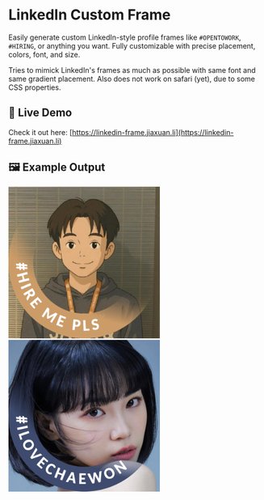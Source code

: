 # LinkedIn Custom Frame

Easily generate custom LinkedIn-style profile frames like `#OPENTOWORK`, `#HIRING`, or anything you want. Fully customizable with precise placement, colors, font, and size.

Tries to mimick LinkedIn's frames as much as possible with same font and same gradient placement. Also does not work on safari (yet), due to some CSS properties.

## 🔗 Live Demo  
Check it out here: [https://linkedin-frame.jiaxuan.li](https://linkedin-frame.jiaxuan.li)

## 🖼️ Example Output  

<img src="assets/example-1.png" width="300" style="display:inline-block" /><img src="assets/example-2.png" width="300" style="display:inline-block" />
